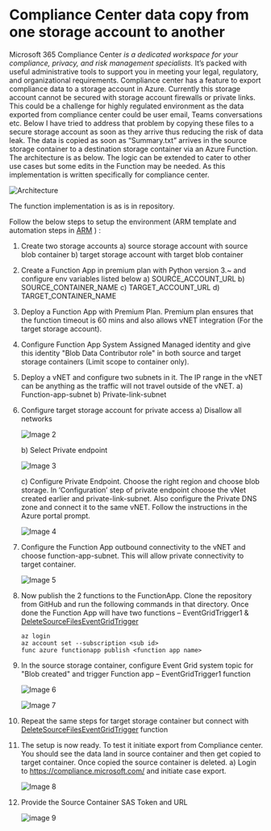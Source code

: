 ﻿# Compliance Center data copy from one storage account to another

Microsoft 365 Compliance Center *is a dedicated workspace for your compliance, privacy, and risk management specialists.* It’s packed with useful administrative tools to support you in meeting your legal, regulatory, and organizational requirements. Compliance center has a feature to export compliance data to a storage account in Azure. Currently this storage account cannot be secured with storage account firewalls or private links. This could be a challenge for highly regulated environment as the data exported from compliance center could be user email, Teams conversations etc. Below I have tried to address that problem by copying these files to a secure storage account as soon as they arrive thus reducing the risk of data leak. The data is copied as soon as “Summary.txt”  arrives in the source storage container to a destination storage container via an Azure Function. The architecture is as below. The logic can be extended to cater to other use cases but some edits in the Function may be needed. As this implementation is written specifically for compliance center.

   ![Architecture](images/img001.jpg)

The function implementation is as is in repository. 

Follow the below steps to setup the environment (ARM template and automation steps in [ARM](ARM) ) :

1. Create two storage accounts 
   a) source storage account with source blob container
   b) target storage account with target blob container
2. Create a Function App in premium plan with Python version 3.~ and configure env variables listed below
   a) SOURCE\_ACCOUNT\_URL
   b) SOURCE\_CONTAINER\_NAME
   c) TARGET\_ACCOUNT\_URL
   d) TARGET\_CONTAINER\_NAME
3. Deploy a Function App with Premium Plan. Premium plan ensures that the function timeout is 60 mins and also allows vNET integration (For the target storage account).

4. Configure Function App System Assigned Managed identity and give this identity "Blob Data Contributor role" in both source and target storage containers (Limit scope to container only).

5. Deploy a vNET and configure two subnets in it. The IP range in the vNET can be anything as the traffic will not travel outside of the vNET.
   a) Function-app-subnet 
   b) Private-link-subnet
   
6. Configure target storage account for private access
   a) Disallow all networks

      ![Image 2](images/img002.jpg)
   
   b) Select Private endpoint

      ![Image 3](images/img003.jpg)
   
   c) Configure Private Endpoint. Choose the right region and choose blob storage. In ‘Configuration’ step of private endpoint choose the vNet created earlier and private-link-subnet. Also configure the Private DNS zone and connect it to the same vNET. Follow the instructions in the Azure portal prompt.

      ![Image 4](images/img004.jpg)

7. Configure the Function App outbound connectivity to the vNET and choose function-app-subnet. This will allow private connectivity to target container.

   ![Image 5](images/img005.jpg)
   
8. Now publish the 2 functions to the FunctionApp. Clone the repository from GitHub and run the following commands in that directory. Once done the Function App will have two functions – EventGridTrigger1 & [DeleteSourceFilesEventGridTrigger](https://github.com/SahanaPrabhakar/Azure/tree/main/CopyDataBetweenStorageAccounts/DeleteSourceFilesEventGridTrigger "DeleteSourceFilesEventGridTrigger")
   ```
   az login 
   az account set --subscription <sub id>
   func azure functionapp publish <function app name>
   
   ```
   
9. In the source storage container, configure Event Grid system topic for "Blob created" and trigger Function app – EventGridTrigger1 function

   ![Image 6](images/img006.jpg)

   ![Image 7](images/img007.jpg)

10. Repeat the same steps for target storage container but connect with [DeleteSourceFilesEventGridTrigger](https://github.com/SahanaPrabhakar/Azure/tree/main/CopyDataBetweenStorageAccounts/DeleteSourceFilesEventGridTrigger "DeleteSourceFilesEventGridTrigger") function
   
11. The setup is now ready. To test it initiate export from Compliance center. You should see the data land in source container and then get copied to target container. Once copied the source container is deleted.
   a) Login to <https://compliance.microsoft.com/> and initiate case export.

      ![Image 8](images/img008.jpg)
   
   2. Provide the Source Container SAS Token and URL 

      ![image 9](images/img009.jpg)




